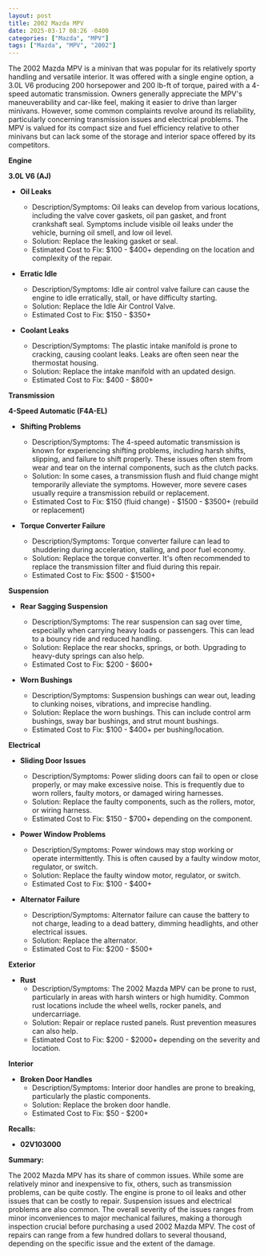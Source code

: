 ```yaml
---
layout: post
title: 2002 Mazda MPV
date: 2025-03-17 08:26 -0400
categories: ["Mazda", "MPV"]
tags: ["Mazda", "MPV", "2002"]
---
```

The 2002 Mazda MPV is a minivan that was popular for its relatively sporty handling and versatile interior. It was offered with a single engine option, a 3.0L V6 producing 200 horsepower and 200 lb-ft of torque, paired with a 4-speed automatic transmission. Owners generally appreciate the MPV's maneuverability and car-like feel, making it easier to drive than larger minivans. However, some common complaints revolve around its reliability, particularly concerning transmission issues and electrical problems. The MPV is valued for its compact size and fuel efficiency relative to other minivans but can lack some of the storage and interior space offered by its competitors.

**Engine**

**3.0L V6 (AJ)**

*   **Oil Leaks**
    *   Description/Symptoms: Oil leaks can develop from various locations, including the valve cover gaskets, oil pan gasket, and front crankshaft seal. Symptoms include visible oil leaks under the vehicle, burning oil smell, and low oil level.
    *   Solution: Replace the leaking gasket or seal.
    *   Estimated Cost to Fix: $100 - $400+ depending on the location and complexity of the repair.

*   **Erratic Idle**
    *   Description/Symptoms: Idle air control valve failure can cause the engine to idle erratically, stall, or have difficulty starting.
    *   Solution: Replace the Idle Air Control Valve.
    *   Estimated Cost to Fix: $150 - $350+

*   **Coolant Leaks**
    * Description/Symptoms: The plastic intake manifold is prone to cracking, causing coolant leaks. Leaks are often seen near the thermostat housing.
    * Solution: Replace the intake manifold with an updated design.
    * Estimated Cost to Fix: $400 - $800+

**Transmission**

**4-Speed Automatic (F4A-EL)**

*   **Shifting Problems**
    *   Description/Symptoms: The 4-speed automatic transmission is known for experiencing shifting problems, including harsh shifts, slipping, and failure to shift properly. These issues often stem from wear and tear on the internal components, such as the clutch packs.
    *   Solution: In some cases, a transmission flush and fluid change might temporarily alleviate the symptoms. However, more severe cases usually require a transmission rebuild or replacement.
    *   Estimated Cost to Fix: $150 (fluid change) - $1500 - $3500+ (rebuild or replacement)

*   **Torque Converter Failure**
    *   Description/Symptoms: Torque converter failure can lead to shuddering during acceleration, stalling, and poor fuel economy.
    *   Solution: Replace the torque converter. It's often recommended to replace the transmission filter and fluid during this repair.
    *   Estimated Cost to Fix: $500 - $1500+

**Suspension**

*   **Rear Sagging Suspension**
    *   Description/Symptoms: The rear suspension can sag over time, especially when carrying heavy loads or passengers. This can lead to a bouncy ride and reduced handling.
    *   Solution: Replace the rear shocks, springs, or both. Upgrading to heavy-duty springs can also help.
    *   Estimated Cost to Fix: $200 - $600+

*   **Worn Bushings**
    *   Description/Symptoms: Suspension bushings can wear out, leading to clunking noises, vibrations, and imprecise handling.
    *   Solution: Replace the worn bushings. This can include control arm bushings, sway bar bushings, and strut mount bushings.
    *   Estimated Cost to Fix: $100 - $400+ per bushing/location.

**Electrical**

*   **Sliding Door Issues**
    *   Description/Symptoms: Power sliding doors can fail to open or close properly, or may make excessive noise. This is frequently due to worn rollers, faulty motors, or damaged wiring harnesses.
    *   Solution: Replace the faulty components, such as the rollers, motor, or wiring harness.
    *   Estimated Cost to Fix: $150 - $700+ depending on the component.

*   **Power Window Problems**
    *   Description/Symptoms: Power windows may stop working or operate intermittently. This is often caused by a faulty window motor, regulator, or switch.
    *   Solution: Replace the faulty window motor, regulator, or switch.
    *   Estimated Cost to Fix: $100 - $400+

*   **Alternator Failure**
    *   Description/Symptoms: Alternator failure can cause the battery to not charge, leading to a dead battery, dimming headlights, and other electrical issues.
    *   Solution: Replace the alternator.
    *   Estimated Cost to Fix: $200 - $500+

**Exterior**

*   **Rust**
    *   Description/Symptoms: The 2002 Mazda MPV can be prone to rust, particularly in areas with harsh winters or high humidity. Common rust locations include the wheel wells, rocker panels, and undercarriage.
    *   Solution: Repair or replace rusted panels. Rust prevention measures can also help.
    *   Estimated Cost to Fix: $200 - $2000+ depending on the severity and location.

**Interior**

*   **Broken Door Handles**
    *   Description/Symptoms: Interior door handles are prone to breaking, particularly the plastic components.
    *   Solution: Replace the broken door handle.
    *   Estimated Cost to Fix: $50 - $200+

**Recalls:**

*   **02V103000**

**Summary:**

The 2002 Mazda MPV has its share of common issues. While some are relatively minor and inexpensive to fix, others, such as transmission problems, can be quite costly. The engine is prone to oil leaks and other issues that can be costly to repair. Suspension issues and electrical problems are also common. The overall severity of the issues ranges from minor inconveniences to major mechanical failures, making a thorough inspection crucial before purchasing a used 2002 Mazda MPV. The cost of repairs can range from a few hundred dollars to several thousand, depending on the specific issue and the extent of the damage.

